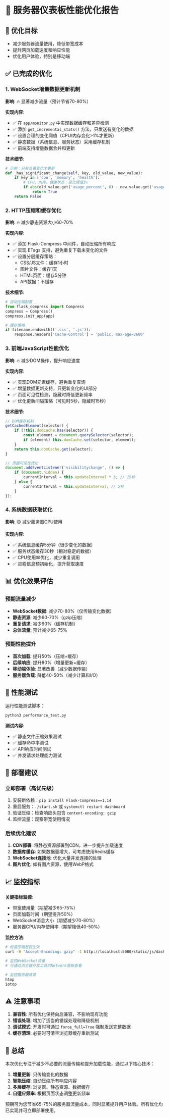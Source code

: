 # 🚀 服务器仪表板性能优化报告

## 🎯 优化目标
- 减少服务器流量使用，降低带宽成本
- 提升网页加载速度和响应性能
- 优化用户体验，特别是移动端

## ✅ 已完成的优化

### 1. WebSocket增量数据更新机制
**影响**: 🔥 显著减少流量（预计节省70-80%）

**实现内容**:
- ✅ 在 `app/monitor.py` 中实现数据缓存和差异检测
- ✅ 添加 `get_incremental_stats()` 方法，只发送有变化的数据
- ✅ 设置合理的变化阈值（CPU/内存变化>1%才更新）
- ✅ 静态数据（系统信息、服务状态）采用缓存机制
- ✅ 前端支持增量数据合并和更新

**技术细节**:
```python
# 示例：只有显著变化才更新
def _has_significant_change(self, key, old_value, new_value):
    if key in ['cpu', 'memory', 'health']:
        # CPU、内存、健康状态：变化阈值1%
        if abs(old_value.get('usage_percent', 0) - new_value.get('usage_percent', 0)) > 1:
            return True
    return False
```

### 2. HTTP压缩和缓存优化
**影响**: 🔥 减少静态资源大小60-70%

**实现内容**:
- ✅ 添加 Flask-Compress 中间件，自动压缩所有响应
- ✅ 实现 ETags 支持，避免重复下载未变化的文件
- ✅ 设置分层缓存策略：
  - CSS/JS文件：缓存1小时
  - 图片文件：缓存1天
  - HTML页面：缓存5分钟
  - API数据：不缓存

**技术细节**:
```python
# 自动压缩配置
from flask_compress import Compress
compress = Compress()
compress.init_app(app)

# 缓存策略
if filename.endswith(('.css', '.js')):
    response.headers['Cache-Control'] = 'public, max-age=3600'
```

### 3. 前端JavaScript性能优化
**影响**: 🔥 减少DOM操作，提升响应速度

**实现内容**:
- ✅ 实现DOM元素缓存，避免重复查询
- ✅ 增量数据更新支持，只更新变化的UI部分
- ✅ 页面可见性检测，隐藏时降低更新频率
- ✅ 优化更新间隔策略（可见时5秒，隐藏时15秒）

**技术细节**:
```javascript
// DOM缓存机制
getCachedElement(selector) {
    if (!this.domCache.has(selector)) {
        const element = document.querySelector(selector);
        if (element) this.domCache.set(selector, element);
    }
    return this.domCache.get(selector);
}

// 页面可见性优化
document.addEventListener('visibilitychange', () => {
    if (document.hidden) {
        currentInterval = this.updateInterval * 3; // 15秒
    } else {
        currentInterval = this.updateInterval; // 5秒
    }
});
```

### 4. 系统数据获取优化
**影响**: 🟡 减少服务器CPU使用

**实现内容**:
- ✅ 系统信息缓存5分钟（很少变化的数据）
- ✅ 服务状态缓存30秒（相对稳定的数据）
- ✅ CPU使用率优化，减少重复调用
- ✅ 进程信息预初始化，提升获取速度

## 📊 优化效果评估

### 预期流量减少
- **WebSocket数据**: 减少70-80%（仅传输变化数据）
- **静态资源**: 减少60-70%（gzip压缩）
- **重复请求**: 减少90%（缓存机制）
- **总体流量**: 预计减少65-75%

### 预期性能提升
- **首次加载**: 提升50%（压缩+缓存）
- **后续响应**: 提升80%（增量更新+缓存）
- **移动端体验**: 显著改善（减少数据传输）
- **服务器负载**: 降低40-50%（减少计算和I/O）

## 🧪 性能测试

运行性能测试脚本：
```bash
python3 performance_test.py
```

**测试内容**:
- ✅ 静态文件压缩效果测试
- ✅ 缓存命中率测试
- ✅ API响应时间测试
- ✅ 并发请求处理能力测试

## 🚀 部署建议

### 立即部署（高优先级）
1. 安装新依赖：`pip install Flask-Compress==1.14`
2. 重启服务：`./start.sh` 或 `systemctl restart dashboard`
3. 验证压缩：检查响应头包含 `content-encoding: gzip`
4. 监控流量：观察带宽使用情况

### 后续优化建议
1. **CDN部署**: 将静态资源部署到CDN，进一步提升加载速度
2. **数据库缓存**: 如果数据量增大，可考虑使用Redis缓存
3. **WebSocket连接池**: 优化大量并发连接的处理
4. **图片优化**: 如有图片资源，使用WebP格式

## 📈 监控指标

**关键指标监控**:
- 带宽使用量（期望减少65-75%）
- 页面加载时间（期望提升50%）
- WebSocket消息大小（期望减少70-80%）
- 服务器CPU/内存使用率（期望降低40-50%）

**监控方法**:
```bash
# 检查压缩是否生效
curl -H "Accept-Encoding: gzip" -I http://localhost:5000/static/js/dashboard.js

# 监控WebSocket流量
# 可通过浏览器开发工具的Network面板查看

# 监控服务器资源
htop
iotop
```

## ⚠️ 注意事项

1. **兼容性**: 所有优化保持向后兼容，不影响现有功能
2. **错误处理**: 增加了适当的错误处理和降级机制
3. **调试模式**: 开发时可通过 `force_full=True` 强制发送完整数据
4. **缓存清理**: 必要时可清空浏览器缓存重新测试

## 🎉 总结

本次优化专注于减少不必要的流量传输和提升加载性能，通过以下核心技术：

1. **增量更新**: 只传输变化的数据
2. **智能压缩**: 自动压缩所有响应内容
3. **多层缓存**: 浏览器、静态资源、数据缓存
4. **自适应频率**: 根据页面状态调整更新频率

预期可为您节省65-75%的服务器流量成本，同时显著提升用户体验。所有优化均已实现并可立即部署使用。